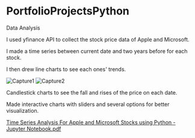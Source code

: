 # PortfolioProjectsPython
Data Analysis

I used yfinance API to collect the stock price data of Apple and Microsoft.

I made a time series between current date and two years before for each stock.

I then drew line charts to see each ones' trends.

![Capture1](https://user-images.githubusercontent.com/35376484/187042558-e3ecccf8-349c-4ea9-a280-e6aefaeca9c8.JPG)
![Capture2](https://user-images.githubusercontent.com/35376484/187042561-dfdc1169-2c06-495f-be0a-e4ecea9228c4.JPG)


Candlestick charts to see the fall and rises of the price on each date.

Made interactive charts with sliders and several options for better visualization.


[Time Series Analysis For Apple and Microsoft Stocks using Python - Jupyter Notebook.pdf](https://github.com/MarjanBaghdadi/PortfolioProjectsPython/files/9438455/Time.Series.Analysis.For.Apple.and.Microsoft.Stocks.using.Python.-.Jupyter.Notebook.pdf)

